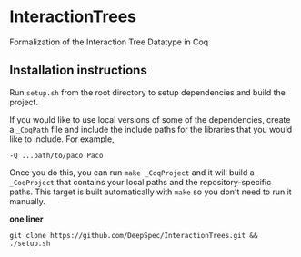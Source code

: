 # InteractionTrees
Formalization of the Interaction Tree Datatype in Coq

## Installation instructions

Run `setup.sh` from the root directory to setup dependencies and build the project.

If you would like to use local versions of some of the dependencies, create a `_CoqPath` file and include the include paths for the libraries that you would like to include. For example,

```
-Q ...path/to/paco Paco
```

Once you do this, you can run `make _CoqProject` and it will build a `_CoqProject` that contains your local paths and the repository-specific paths. This target is built automatically with `make` so you don't need to run it manually.


**one liner**

```
git clone https://github.com/DeepSpec/InteractionTrees.git && ./setup.sh
```

